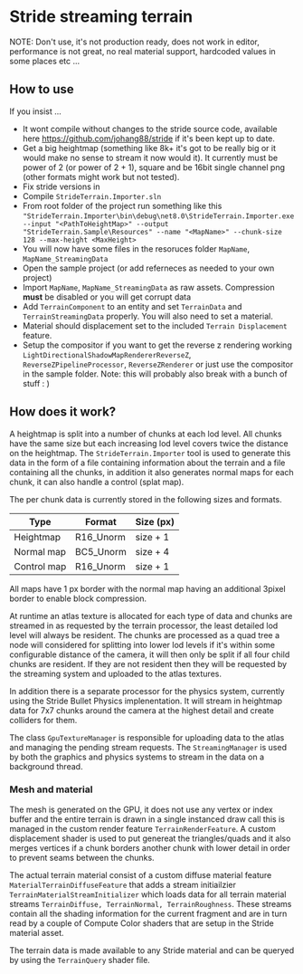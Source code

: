 # Stride streaming terrain
NOTE: Don't use, it's not production ready, does not work in editor, performance is not great, no real material support, hardcoded values in some places etc ... 


## How to use
If you insist ... 

* It wont compile without changes to the stride source code, available here https://github.com/johang88/stride if it's been kept up to date.
* Get a big heightmap (something like 8k+ it's got to be really big or it would make no sense to stream it now would it). It currently must be power of 2 (or power of 2 + 1), square and be 16bit single channel png (other formats might work but not tested).
* Fix stride versions in 
* Compile `StrideTerrain.Importer.sln`
* From root folder of the project run something like this `"StrideTerrain.Importer\bin\debug\net8.0\StrideTerrain.Importer.exe --input "<PathToHeightMap>" --output "StrideTerrain.Sample\Resources" --name "<MapName>" --chunk-size 128 --max-height <MaxHeight>`
* You will now have some files in the resoruces folder `MapName`, `MapName_StreamingData`
* Open the sample project (or add referneces as needed to your own project)
* Import `MapName`, `MapName_StreamingData` as raw assets. Compression **must** be disabled or you will get corrupt data
* Add `TerrainComponent` to an entity and set `TerrainData` and `TerrainStreamingData` properly. You will also need to set a material.
* Material should displacement set to the included `Terrain Displacement` feature.
* Setup the compositor if you want to get the reverse z rendering working `LightDirectionalShadowMapRendererReverseZ`, `ReverseZPipelineProcessor`, `ReverseZRenderer` or just use the compositor in the sample folder. Note: this will probably also break with a bunch of stuff : ) 


## How does it work?
A heightmap is split into a number of chunks at each lod level. All chunks have the same size but each increasing lod level covers twice the distance on the heightmap. The `StrideTerrain.Importer` tool is used to generate this data in the form of a file containing information about the terrain and a file containing all the chunks, in addition it also generates normal maps for each chunk, it can also handle a control (splat map).

The per chunk data is currently stored in the following sizes and formats.

| Type        | Format    | Size (px) |
|-------------|-----------|-----------|
| Heightmap   | R16_Unorm | size + 1  |
| Normal map  | BC5_Unorm | size + 4  |
| Control map | R16_Unorm | size + 1  |

All maps have 1 px border with the normal map having an additional 3pixel border to enable block compression.

At runtime an atlas texture is allocated for each type of data and chunks are streamed in as requested by the terrain processor, the least detailed lod level will always be resident. The chunks are processed as a quad tree a node will considered for splitting into lower lod levels if it's within some configurable distance of the camera, it will then only be split if all four child chunks are resident. If they are not resident then they will be requested by the streaming system and uploaded to the atlas textures.

In addition there is a separate processor for the physics system, currently using the Stride Bullet Physics implenentation. It will stream in heightmap data for 7x7 chunks around the camera at the highest detail and create colliders for them.

The class `GpuTextureManager` is responsible for uploading data to the atlas and managing the pending stream requests. The `StreamingManager` is used by both the graphics and physics systems to stream in the data on a background thread.

### Mesh and material
The mesh is generated on the GPU, it does not use any vertex or index buffer and the entire terrain is drawn in a single instanced draw call this is managed in the custom render feature `TerrainRenderFeature`. A custom displacement shader is used to put genereat the triangles/quads and it also merges vertices if a chunk borders another chunk with lower detail in order to prevent seams between the chunks.

The actual terrain material consist of a custom diffuse material feature `MaterialTerrainDiffuseFeature` that adds a stream initiailzier `TerrainMaterialStreamInitializer` which loads data for all terrain material streams `TerrainDiffuse, TerrainNormal, TerrainRoughness`. These streams contain all the shading information for the current fragment and are in turn read by a couple of Compute Color shaders that are setup in the Stride material asset.

The terrain data is made available to any Stride material and can be queryed by using the `TerrainQuery` shader file.